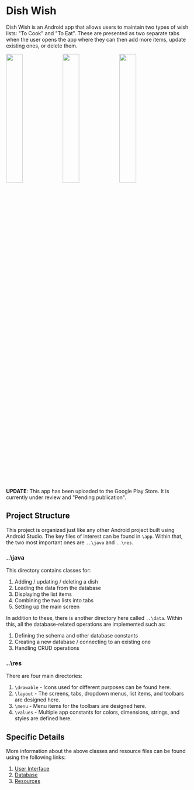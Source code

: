 # Dish Wish

Dish Wish is an Android app that allows users to maintain two types of wish lists: "To Cook" and "To Eat". These are presented as two separate tabs when the user opens the app where they can then add more items, update existing ones, or delete them.

<img src="https://i.imgur.com/9V8dv3G.png" width="30%"/> <img src="https://i.imgur.com/N5eAXxz.png" width="30%"/> <img src="https://i.imgur.com/AOlcQRa.png" width="30%"/>

**UPDATE**: This app has been uploaded to the Google Play Store. It is currently under review and "Pending publication".

## Project Structure

This project is organized just like any other Android project built using Android Studio. The key files of interest can be found in `\app`. Within that, the two most important ones are `..\java` and `..\res`.

### ..\java

This directory contains classes for:

1. Adding / updating / deleting a dish
2. Loading the data from the database
3. Displaying the list items
4. Combining the two lists into tabs
5. Setting up the main screen

In addition to these, there is another directory here called `..\data`. Within this, all the database-related operations are implemented such as:

1. Defining the schema and other database constants
2. Creating a new database / connecting to an existing one
3. Handling CRUD operations

### ..\res

There are four main directories:

1. `\drawable` - Icons used for different purposes can be found here.
2. `\layout` - The screens, tabs, dropdown menus, list items, and toolbars are designed here.
3. `\menu` - Menu items for the toolbars are designed here.
4. `\values` - Multiple app constants for colors, dimensions, strings, and styles are defined here.

## Specific Details

More information about the above classes and resource files can be found using the following links:

1. [User Interface](https://github.com/hmshreyas7/dish-wish/tree/master/app/src/main/java/com/dishwish)
2. [Database](https://github.com/hmshreyas7/dish-wish/tree/master/app/src/main/java/com/dishwish/data)
3. [Resources](https://github.com/hmshreyas7/dish-wish/tree/master/app/src/main/res)